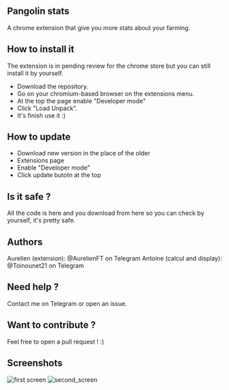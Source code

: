 ## Pangolin stats

A chrome extension that give you more stats about your farming.

## How to install it

The extension is in pending review for the chrome store but you can still install it by yourself.

- Download the repository.
- Go on your chromium-based browser on the extensions menu.
- At the top the page enable "Developer mode"
- Click "Load Unpack".
- It's finish use it :)

## How to update

- Download new version in the place of the older
- Extensions page
- Enable "Developer mode"
- Click update butotn at the top

## Is it safe ?

All the code is here and you download from here so you can check by yourself, it's pretty safe.

## Authors

Aurelien (extension): @AurelienFT on Telegram
Antoine (calcul and display): @Toinounet21 on Telegram

## Need help ?

Contact me on Telegram or open an issue.

## Want to contribute ?

Feel free to open a pull request ! :)

## Screenshots

![first screen](https://i.imgur.com/iql2AwG.png)
![second_screen](https://i.imgur.com/x1Elij5.png)
